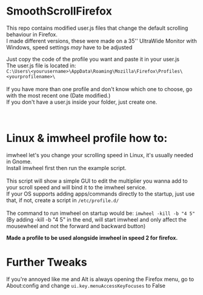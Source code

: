 # SmoothScrollFirefox

This repo contains modified user.js files that change the default scrolling behaviour in Firefox.<br>
I made different versions, these were made on a 35'' UltraWide Monitor with Windows, speed settings *may* have to be adjusted<br>

Just copy the code of the profile you want and paste it in your user.js<br>
The user.js file is located in:<br>
`C:\Users\<yourusername>\AppData\Roaming\Mozilla\Firefox\Profiles\<yourprofilename>\`<br>
<br>
If you have more than one profile and don't know which one to choose, go with the most recent one (Date modified.)<br>
If you don't have a user.js inside your folder, just create one.

<br>

# Linux & imwheel profile how to:

imwheel let's you change your scrolling speed in Linux, it's usually needed in Gnome.<br>
Install imwheel first then run the example script.<br>
<br>
This script will show a simple GUI to edit the multiplier you wanna add to your scroll speed and will bind it to the imwheel service.<br>
If your OS supports adding apps/commands directly to the startup, just use that, if not, create a script in ```/etc/profile.d/```<br>
<br>
The command to run imwheel on startup would be:  ```imwheel -kill -b "4 5"```<br>
(By adding -kill -b "4 5" in the end, will start imwheel and only affect the mousewheel and not the forward and backward button)

**Made a profile to be used alongside imwheel in speed 2 for firefox.**

# Further Tweaks

If you're annoyed like me and Alt is always opening the Firefox menu, go to About:config and change ```ui.key.menuAccessKeyFocuses``` to False
